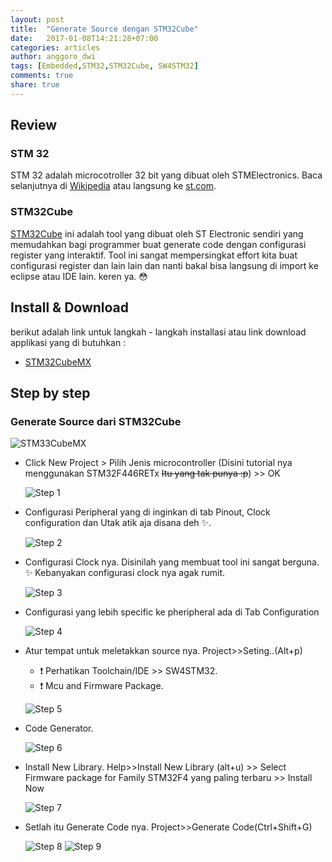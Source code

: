 ```yaml
---
layout: post
title:  "Generate Source dengan STM32Cube"
date:   2017-01-08T14:21:28+07:00
categories: articles
author: anggoro_dwi
tags: [Embedded,STM32,STM32Cube, SW4STM32]
comments: true
share: true
---
```


## Review


### STM 32

STM 32 adalah microcotroller 32 bit yang dibuat oleh STMElectronics. Baca selanjutnya di [Wikipedia](https://en.wikipedia.org/wiki/STM32) atau langsung ke [st.com](http://www.st.com/en/microcontrollers/stm32-32-bit-arm-cortex-mcus.html?querycriteria=productId=SC1169).


### STM32Cube

[STM32Cube](http://www.st.com/en/embedded-software/stm32cube-embedded-software.html?querycriteria=productId=LN1897) ini adalah tool yang dibuat oleh ST Electronic sendiri yang memudahkan bagi programmer buat generate code dengan configurasi register yang interaktif. Tool ini sangat mempersingkat effort kita buat configurasi register dan lain lain dan nanti bakal bisa langsung di import ke eclipse atau IDE lain. keren ya. :flushed:

## Install & Download

berikut adalah link untuk langkah - langkah installasi atau link download applikasi yang di butuhkan :

- [STM32CubeMX](http://www.st.com/en/development-tools/stm32cubemx.html)

## Step by step

### Generate Source dari STM32Cube

![STM33CubeMX](/images/Tutorial/STM32CubeMX-Screen.png "Screen Awal")

- Click New Project > Pilih Jenis microcontroller (Disini tutorial nya menggunakan STM32F446RETx ~~Itu yang tak punya :p~~) >> OK

	![Step 1](/images/Tutorial/New-Project-step-1.png "New Project Window")

- Configurasi Peripheral yang di inginkan di tab Pinout, Clock configuration dan Utak atik aja disana deh :sparkles:.

	![Step 2](/images/Tutorial/New-Project-step-2.png "Configurasi Pinout")

- Configurasi Clock nya. Disinilah yang membuat tool ini sangat berguna. :sparkles: Kebanyakan configurasi clock nya agak rumit.

	![Step 3](/images/Tutorial/New-Project-step-3.png "Configurasi Clock")

- Configurasi yang lebih specific ke pheripheral ada di Tab Configuration

	![Step 4](/images/Tutorial/New-Project-step-4.png "Configurasi specific Pheriperal")

- Atur tempat untuk meletakkan source nya. Project>>Seting..(Alt+p)
	- :exclamation: Perhatikan Toolchain/IDE >> SW4STM32.
	- :exclamation: Mcu and Firmware Package.

	![Step 5](/images/Tutorial/New-Project-step-5.png "Project Setting")

- Code Generator.

	![Step 6](/images/Tutorial/New-Project-step-6.png "Project Setting")

- Install New Library. Help>>Install New Library (alt+u) >> Select Firmware package for Family STM32F4 yang paling terbaru >> Install Now 

	![Step 7](/images/Tutorial/New-Project-step-7.png "Install New Library")

- Setlah itu Generate Code nya. Project>>Generate Code(Ctrl+Shift+G)

	![Step 8](/images/Tutorial/loading-generate-code.png "Generate Code")
	![Step 9](/images/Tutorial/loading-generate-code-1.png "Generate Code")
